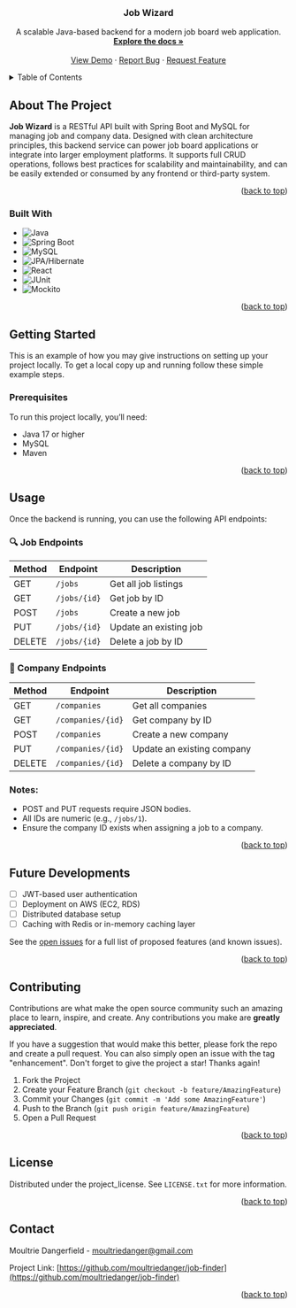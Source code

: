 <!-- Improved compatibility of back to top link: See: https://github.com/othneildrew/Best-README-Template/pull/73 -->
<a id="readme-top"></a>

<!-- PROJECT SHIELDS -->
<!--
*** I'm using markdown "reference style" links for readability.
*** Reference links are enclosed in brackets [ ] instead of parentheses ( ).
*** See the bottom of this document for the declaration of the reference variables
*** for contributors-url, forks-url, etc. This is an optional, concise syntax you may use.
*** https://www.markdownguide.org/basic-syntax/#reference-style-links
-->

<!-- PROJECT LOGO -->
<br />
<div align="center">

<h3 align="center">Job Wizard</h3>

  <p align="center">
    A scalable Java-based backend for a modern job board web application.
    <br />
    <a href="https://github.com/moultriedanger/job-finder"><strong>Explore the docs »</strong></a>
    <br />
    <br />
    <a href="https://github.com/moultriedanger/job-finder">View Demo</a>
    &middot;
    <a href="https://github.com/moultriedanger/job-finder/issues/new?labels=bug&template=bug-report---.md">Report Bug</a>
    &middot;
    <a href="https://github.com/moultriedanger/job-finder/issues/new?labels=enhancement&template=feature-request---.md">Request Feature</a>
  </p>
</div>



<!-- TABLE OF CONTENTS -->
<details>
  <summary>Table of Contents</summary>
  <ol>
    <li>
      <a href="#about-the-project">About The Project</a>
      <ul>
        <li><a href="#built-with">Built With</a></li>
      </ul>
    </li>
    <li>
      <a href="#getting-started">Getting Started</a>
      <ul>
        <li><a href="#prerequisites">Prerequisites</a></li>
        <li><a href="#installation">Installation</a></li>
      </ul>
    </li>
    <li><a href="#usage">Usage</a></li>
    <li><a href="#roadmap">Roadmap</a></li>
    <li><a href="#contributing">Contributing</a></li>
    <li><a href="#license">License</a></li>
    <li><a href="#contact">Contact</a></li>
    <li><a href="#acknowledgments">Acknowledgments</a></li>
  </ol>
</details>



<!-- ABOUT THE PROJECT -->
## About The Project
**Job Wizard** is a RESTful API built with Spring Boot and MySQL for managing job and company data. Designed with clean architecture principles, this backend service can power job board applications or integrate into larger employment platforms. It supports full CRUD operations, follows best practices for scalability and maintainability, and can be easily extended or consumed by any frontend or third-party system.


<p align="right">(<a href="#readme-top">back to top</a>)</p>



### Built With
- ![Java](https://img.shields.io/badge/Java-ED8B00?style=for-the-badge&logo=java&logoColor=white)
- ![Spring Boot](https://img.shields.io/badge/Spring_Boot-6DB33F?style=for-the-badge&logo=spring-boot&logoColor=white)
- ![MySQL](https://img.shields.io/badge/MySQL-005C84?style=for-the-badge&logo=mysql&logoColor=white)
- ![JPA/Hibernate](https://img.shields.io/badge/JPA%2FHibernate-59666C?style=for-the-badge)
- ![React](https://img.shields.io/badge/React-20232A?style=for-the-badge&logo=react&logoColor=61DAFB)
- ![JUnit](https://img.shields.io/badge/JUnit-25A162?style=for-the-badge)
- ![Mockito](https://img.shields.io/badge/Mockito-6DB33F?style=for-the-badge)

<p align="right">(<a href="#readme-top">back to top</a>)</p>



<!-- GETTING STARTED -->
## Getting Started

This is an example of how you may give instructions on setting up your project locally.
To get a local copy up and running follow these simple example steps.

### Prerequisites

To run this project locally, you’ll need:

- Java 17 or higher
- MySQL
- Maven

<p align="right">(<a href="#readme-top">back to top</a>)</p>


<!-- USAGE EXAMPLES -->
## Usage

Once the backend is running, you can use the following API endpoints:

### 🔍 Job Endpoints

| Method | Endpoint              | Description                     |
|--------|-----------------------|---------------------------------|
| GET    | `/jobs`               | Get all job listings            |
| GET    | `/jobs/{id}`          | Get job by ID                   |
| POST   | `/jobs`               | Create a new job                |
| PUT    | `/jobs/{id}`          | Update an existing job          |
| DELETE | `/jobs/{id}`          | Delete a job by ID              |

### 🏢 Company Endpoints

| Method | Endpoint                 | Description                          |
|--------|--------------------------|--------------------------------------|
| GET    | `/companies`             | Get all companies                    |
| GET    | `/companies/{id}`        | Get company by ID                    |
| POST   | `/companies`             | Create a new company                 |
| PUT    | `/companies/{id}`        | Update an existing company           |
| DELETE | `/companies/{id}`        | Delete a company by ID               |

### Notes:
- POST and PUT requests require JSON bodies.
- All IDs are numeric (e.g., `/jobs/1`).
- Ensure the company ID exists when assigning a job to a company.

<p align="right">(<a href="#readme-top">back to top</a>)</p>


<!-- ROADMAP -->
## Future Developments

- [ ] JWT-based user authentication
- [ ] Deployment on AWS (EC2, RDS)
- [ ] Distributed database setup
- [ ] Caching with Redis or in-memory caching layer

See the [open issues](https://github.com/github_username/repo_name/issues) for a full list of proposed features (and known issues).

<p align="right">(<a href="#readme-top">back to top</a>)</p>



<!-- CONTRIBUTING -->
## Contributing

Contributions are what make the open source community such an amazing place to learn, inspire, and create. Any contributions you make are **greatly appreciated**.

If you have a suggestion that would make this better, please fork the repo and create a pull request. You can also simply open an issue with the tag "enhancement".
Don't forget to give the project a star! Thanks again!

1. Fork the Project
2. Create your Feature Branch (`git checkout -b feature/AmazingFeature`)
3. Commit your Changes (`git commit -m 'Add some AmazingFeature'`)
4. Push to the Branch (`git push origin feature/AmazingFeature`)
5. Open a Pull Request

<p align="right">(<a href="#readme-top">back to top</a>)</p>



<!-- LICENSE -->
## License

Distributed under the project_license. See `LICENSE.txt` for more information.

<p align="right">(<a href="#readme-top">back to top</a>)</p>



<!-- CONTACT -->
## Contact

Moultrie Dangerfield - moultriedanger@gmail.com

Project Link: [https://github.com/moultriedanger/job-finder](https://github.com/moultriedanger/job-finder)

<p align="right">(<a href="#readme-top">back to top</a>)</p>


<!-- MARKDOWN LINKS & IMAGES -->
<!-- https://www.markdownguide.org/basic-syntax/#reference-style-links -->
[contributors-shield]: https://img.shields.io/github/contributors/github_username/repo_name.svg?style=for-the-badge
[contributors-url]: https://github.com/github_username/repo_name/graphs/contributors
[forks-shield]: https://img.shields.io/github/forks/github_username/repo_name.svg?style=for-the-badge
[forks-url]: https://github.com/github_username/repo_name/network/members
[stars-shield]: https://img.shields.io/github/stars/github_username/repo_name.svg?style=for-the-badge
[stars-url]: https://github.com/github_username/repo_name/stargazers
[issues-shield]: https://img.shields.io/github/issues/github_username/repo_name.svg?style=for-the-badge
[issues-url]: https://github.com/github_username/repo_name/issues
[license-shield]: https://img.shields.io/github/license/github_username/repo_name.svg?style=for-the-badge
[license-url]: https://github.com/github_username/repo_name/blob/master/LICENSE.txt
[linkedin-shield]: https://img.shields.io/badge/-LinkedIn-black.svg?style=for-the-badge&logo=linkedin&colorB=555
[linkedin-url]: https://linkedin.com/in/linkedin_username
[product-screenshot]: images/screenshot.png
[Next.js]: https://img.shields.io/badge/next.js-000000?style=for-the-badge&logo=nextdotjs&logoColor=white
[Next-url]: https://nextjs.org/
[React.js]: https://img.shields.io/badge/React-20232A?style=for-the-badge&logo=react&logoColor=61DAFB
[React-url]: https://reactjs.org/
[Vue.js]: https://img.shields.io/badge/Vue.js-35495E?style=for-the-badge&logo=vuedotjs&logoColor=4FC08D
[Vue-url]: https://vuejs.org/
[Angular.io]: https://img.shields.io/badge/Angular-DD0031?style=for-the-badge&logo=angular&logoColor=white
[Angular-url]: https://angular.io/
[Svelte.dev]: https://img.shields.io/badge/Svelte-4A4A55?style=for-the-badge&logo=svelte&logoColor=FF3E00
[Svelte-url]: https://svelte.dev/
[Laravel.com]: https://img.shields.io/badge/Laravel-FF2D20?style=for-the-badge&logo=laravel&logoColor=white
[Laravel-url]: https://laravel.com
[Bootstrap.com]: https://img.shields.io/badge/Bootstrap-563D7C?style=for-the-badge&logo=bootstrap&logoColor=white
[Bootstrap-url]: https://getbootstrap.com
[JQuery.com]: https://img.shields.io/badge/jQuery-0769AD?style=for-the-badge&logo=jquery&logoColor=white
[JQuery-url]: https://jquery.com 
